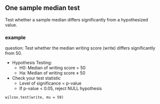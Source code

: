 ## One sample median test
Test whether a sample median differs significantly from a hypothesized value.


### example
question: Test whether the median writing score (write) differs significantly from 50.

* Hypothesis Testing:
	* H0: Median of writing score = 50
	* Ha: Median of writing score $\neq$ 50
* Check your test statistic
	* Level of significance = p-value
	* If p-value < 0.05, reject NULL hypothesis

`wilcox.test(write, mu = 50)`